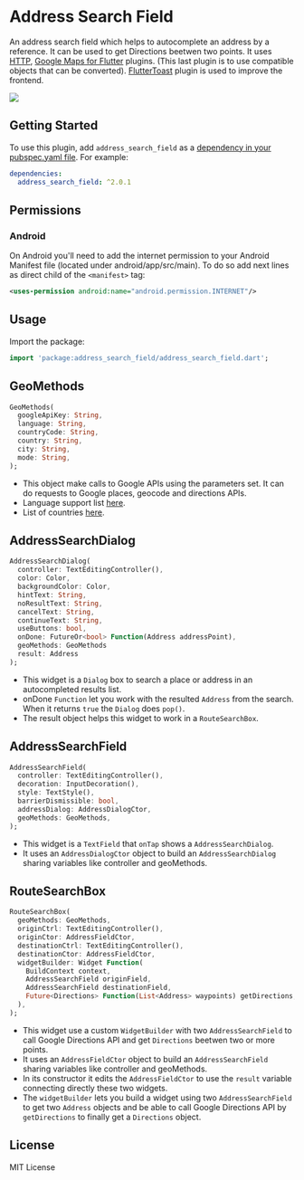 # Address Search Field

An address search field which helps to autocomplete an address by a reference. It can be used to get Directions beetwen two points.
It uses [HTTP](https://pub.dev/packages/http/versions/0.12.2), [Google Maps for Flutter](https://pub.dev/packages/google_maps_flutter/versions/1.0.5) plugins. (This last plugin is to use compatible objects that can be converted). [FlutterToast](https://pub.dev/packages/fluttertoast) plugin is used to improve the frontend.

![](https://raw.githubusercontent.com/JosLuna98/address_search_field/master/screenshot/untitled.gif)

## Getting Started

To use this plugin, add `address_search_field` as a [dependency in your pubspec.yaml file](https://flutter.io/platform-plugins/). For example:

```yaml
dependencies:
  address_search_field: ^2.0.1
```

## Permissions

### Android

On Android you'll need to add the internet permission to your Android Manifest file (located under android/app/src/main). To do so add next lines as direct child of the `<manifest>` tag:

``` xml
<uses-permission android:name="android.permission.INTERNET"/>
```

## Usage

Import the package:
```dart
import 'package:address_search_field/address_search_field.dart';
```

## GeoMethods

```dart
GeoMethods(
  googleApiKey: String,
  language: String,
  countryCode: String,
  country: String,
  city: String,
  mode: String,
);
```

* This object make calls to Google APIs using the parameters set. It can do requests to Google places, geocode and directions APIs.
* Language support list [here](https://developers.google.com/maps/faq#languagesupport).
* List of countries [here](https://en.wikipedia.org/wiki/List_of_ISO_3166_country_codes).

## AddressSearchDialog

```dart
AddressSearchDialog(
  controller: TextEditingController(),
  color: Color,
  backgroundColor: Color,
  hintText: String,
  noResultText: String,
  cancelText: String,
  continueText: String,
  useButtons: bool,
  onDone: FutureOr<bool> Function(Address addressPoint),
  geoMethods: GeoMethods
  result: Address
);
```

* This widget is a `Dialog` box to search a place or address in an autocompleted results list.
* onDone `Function` let you work with the resulted `Address` from the search. When it returns `true` the `Dialog` does `pop()`.
* The result object helps this widget to work in a `RouteSearchBox`.

## AddressSearchField

```dart
AddressSearchField(
  controller: TextEditingController(),
  decoration: InputDecoration(),
  style: TextStyle(),
  barrierDismissible: bool,
  addressDialog: AddressDialogCtor,
  geoMethods: GeoMethods,
);
```

* This widget is a `TextField` that `onTap` shows a `AddressSearchDialog`.
* It uses an `AddressDialogCtor` object to build an `AddressSearchDialog` sharing variables like controller and geoMethods.

## RouteSearchBox

```dart
RouteSearchBox(
  geoMethods: GeoMethods,
  originCtrl: TextEditingController(),
  originCtor: AddressFieldCtor,
  destinationCtrl: TextEditingController(),
  destinationCtor: AddressFieldCtor,
  widgetBuilder: Widget Function(
    BuildContext context,
    AddressSearchField originField,
    AddressSearchField destinationField,
    Future<Directions> Function(List<Address> waypoints) getDirections,
  ),
);
```

* This widget use a custom `WidgetBuilder` with two `AddressSearchField` to call Google Directions API and get `Directions` beetwen two or more points.
* It uses an `AddressFieldCtor` object to build an `AddressSearchField` sharing variables like controller and geoMethods.
* In its constructor it edits the `AddressFieldCtor` to use the `result` variable connecting directly these two widgets.
* The `widgetBuilder` lets you build a widget using two `AddressSearchField` to get two `Address` objects and be able to call Google Directions API by `getDirections` to finally get a `Directions` object.

##  License

MIT License
